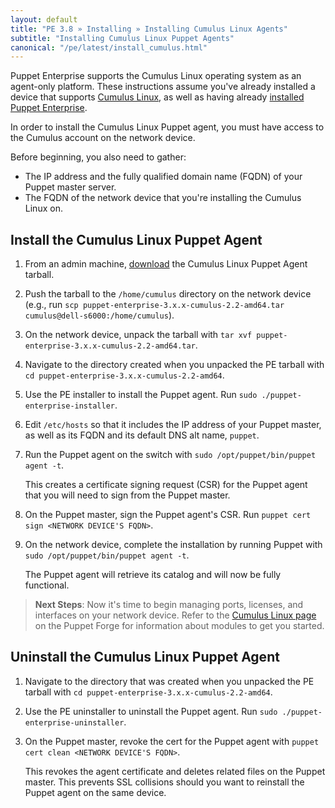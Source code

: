 ```yaml
---
layout: default
title: "PE 3.8 » Installing » Installing Cumulus Linux Agents"
subtitle: "Installing Cumulus Linux Puppet Agents"
canonical: "/pe/latest/install_cumulus.html"
---
```


Puppet Enterprise supports the Cumulus Linux operating system as an agent-only platform. These instructions assume you've already installed a device that supports [Cumulus Linux](http://cumulusnetworks.com/support/linux-hardware-compatibility-list/), as well as having already [installed Puppet Enterprise](./install_basic.html).

In order to install the Cumulus Linux Puppet agent, you must have access to the Cumulus account on the network device.

Before beginning, you also need to gather:

- The IP address and the fully qualified domain name (FQDN) of your Puppet master server.
- The FQDN of the network device that you're installing the Cumulus Linux on. 

## Install the Cumulus Linux Puppet Agent

1. From an admin machine, [download][downloadpe] the Cumulus Linux Puppet Agent tarball. 
2. Push the tarball to the `/home/cumulus` directory on the network device (e.g., run `scp puppet-enterprise-3.x.x-cumulus-2.2-amd64.tar cumulus@dell-s6000:/home/cumulus`).  
3. On the network device, unpack the tarball with `tar xvf puppet-enterprise-3.x.x-cumulus-2.2-amd64.tar`.
4. Navigate to the directory created when you unpacked the PE tarball with `cd puppet-enterprise-3.x.x-cumulus-2.2-amd64`.
4. Use the PE installer to install the Puppet agent. Run `sudo ./puppet-enterprise-installer`.
5. Edit `/etc/hosts` so that it includes the IP address of your Puppet master, as well as its FQDN and its default DNS alt name, `puppet`.
6. Run the Puppet agent on the switch with `sudo /opt/puppet/bin/puppet agent -t`. 

   This creates a certificate signing request (CSR) for the Puppet agent that you will need to sign from the Puppet master. 

7. On the Puppet master, sign the Puppet agent's CSR. Run `puppet cert sign <NETWORK DEVICE'S FQDN>`. 
8. On the network device, complete the installation by running Puppet with `sudo /opt/puppet/bin/puppet agent -t`.

   The Puppet agent will retrieve its catalog and will now be fully functional.
   
> **Next Steps**: Now it's time to begin managing ports, licenses, and interfaces on your network device. Refer to the [Cumulus Linux page](https://forge.puppetlabs.com/cumuluslinux/) on the Puppet Forge for information about modules to get you started. 
   
## Uninstall the Cumulus Linux Puppet Agent

1. Navigate to the directory that was created when you unpacked the PE tarball with `cd puppet-enterprise-3.x.x-cumulus-2.2-amd64`.
2. Use the PE uninstaller to uninstall the Puppet agent. Run `sudo ./puppet-enterprise-uninstaller`.  
3. On the Puppet master, revoke the cert for the Puppet agent with `puppet cert clean <NETWORK DEVICE'S FQDN>`. 

   This revokes the agent certificate and deletes related files on the Puppet master. This prevents SSL collisions should you want to reinstall the Puppet agent on the same device. 



    






























[downloadpe]: https://puppetlabs.com/download-puppet-enterprise
